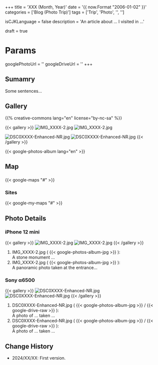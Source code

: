 +++
title = 'XXX (Month, Year)'
date = '{{ now.Format "2006-01-02" }}'
categories = ['Blog (Photo Trip)']
tags = ['Trip', 'Photo', '<Prefecture>', '<Place>']

isCJKLanguage = false
description = 'An article about ... I visited in ...'

draft = true

# Params
googlePhotoUrl = ''
googleDriveUrl = ''
+++


## Sumamry

Some sentences...


## Gallery

{{% creative-commons lang="en" license="by-nc-sa" %}}

{{< gallery >}}
  <img src="IMG_XXXX-2.jpg" alt="IMG_XXXX-2.jpg" class="grid-w50" />
  <img src="IMG_XXXX-2.jpg" alt="IMG_XXXX-2.jpg" class="grid-w50" />

  <img src="DSC0XXXX-Enhanced-NR.jpg" alt="DSC0XXXX-Enhanced-NR.jpg" class="grid-w60" />
  <img src="DSC0XXXX-Enhanced-NR.jpg" alt="DSC0XXXX-Enhanced-NR.jpg" class="grid-w40" />
{{< /gallery >}}

{{< google-photos-album lang="en" >}}


## Map

### <Site>

{{< google-maps "#" >}}


### Sites

{{< google-my-maps "#" >}}


## Photo Details

### iPhone 12 mini

{{< gallery >}}
  <img src="IMG_XXXX-2.jpg" alt="IMG_XXXX-2.jpg" class="grid-w50" />
  <img src="IMG_XXXX-2.jpg" alt="IMG_XXXX-2.jpg" class="grid-w50" />
{{< /gallery >}}

1. IMG\_XXXX-2.jpg ( {{< google-photos-album-jpg >}} ):  
    A stone monument ...
1. IMG\_XXXX-2.jpg ( {{< google-photos-album-jpg >}} ):  
    A panoramic photo taken at the entrance...


### Sony α6500

{{< gallery >}}
  <img src="DSC0XXXX-Enhanced-NR.jpg" alt="DSC0XXXX-Enhanced-NR.jpg" class="grid-w60" />
  <img src="DSC0XXXX-Enhanced-NR.jpg" alt="DSC0XXXX-Enhanced-NR.jpg" class="grid-w40" />
{{< /gallery >}}

1. DSC0XXXX-Enhanced-NR.jpg ( {{< google-photos-album-jpg >}} / {{< google-drive-raw >}} ):  
    A photo of ... taken ...
1. DSC0XXXX-Enhanced-NR.jpg ( {{< google-photos-album-jpg >}} / {{< google-drive-raw >}} ):  
    A photo of ... taken ...


## Change History

- 2024/XX/XX: First version.


